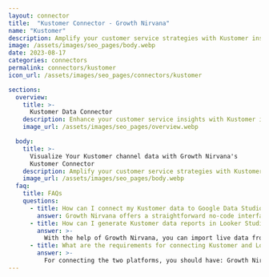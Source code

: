 ```yaml
---
layout: connector
title:  "Kustomer Connector - Growth Nirvana"
name: "Kustomer"
description: Amplify your customer service strategies with Kustomer insights integrated into Looker Studio.
image: /assets/images/seo_pages/body.webp
date: 2023-08-17
categories: connectors
permalink: connectors/kustomer
icon_url: /assets/images/seo_pages/connectors/kustomer

sections:
  overview:
    title: >-
      Kustomer Data Connector
    description: Enhance your customer service insights with Kustomer integration. Seamlessly merge customer interaction data from Kustomer with Looker Studio's analytical capabilities, unlocking insights that shape support strategies, agent performance, and operational excellence.
    image_url: /assets/images/seo_pages/overview.webp

  body:
    title: >-
      Visualize Your Kustomer channel data with Growth Nirvana's
      Kustomer Connector
    description: Amplify your customer service strategies with Kustomer insights integrated into Looker Studio.
    image_url: /assets/images/seo_pages/body.webp
  faq:
    title: FAQs
    questions:
      - title: How can I connect my Kustomer data to Google Data Studio/Looker Studio?
        answer: Growth Nirvana offers a straightforward no-code interface to connect to Kustomer data sources.
      - title: How can I generate Kustomer data reports in Looker Studio?
        answer: >-
          With the help of Growth Nirvana, you can import live data from Kustomer into Looker Studio. These data can be viewed in charts, tables, and dashboards to generate branded reports that can be shared instantly.
      - title: What are the requirements for connecting Kustomer and Looker Studio?
        answer: >-
          For connecting the two platforms, you should have: Growth Nirvana Account and Kustomer Ads Account
---
```

